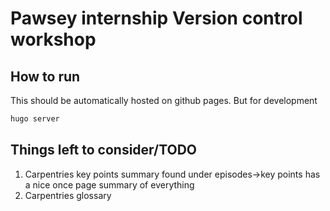 # Pawsey internship Version control workshop

## How to run

This should be automatically hosted on github pages. But for development

``` sh
hugo server
```

## Things left to consider/TODO

1. Carpentries key points summary
found under episodes->key points has a nice once page summary of everything
2. Carpentries glossary
